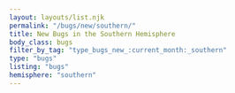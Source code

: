 ```yaml
---
layout: layouts/list.njk
permalink: "/bugs/new/southern/"
title: New Bugs in the Southern Hemisphere
body_class: bugs
filter_by_tag: "type_bugs_new_:current_month:_southern"
type: "bugs"
listing: "bugs"
hemisphere: "southern"
---
```

